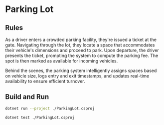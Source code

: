 # Parking Lot

## Rules

As a driver enters a crowded parking facility, they're issued a ticket at the gate. Navigating through the lot, they
locate a space that accommodates their vehicle's dimensions and proceed to park. Upon departure, the driver presents
the ticket, prompting the system to compute the parking fee. The spot is then marked as available for incoming vehicles.

Behind the scenes, the parking system intelligently assigns spaces based on vehicle size, logs entry and exit timestamps,
and updates real-time availability to ensure efficient turnover.

## Build and Run

``` bash
dotnet run --project ./ParkingLot.csproj
```

``` bash
dotnet test ./ParkingLot.csproj
```
